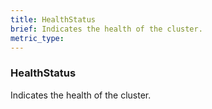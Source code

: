 ```yaml
---
title: HealthStatus
brief: Indicates the health of the cluster.
metric_type:
---
```

### HealthStatus

Indicates the health of the cluster.

